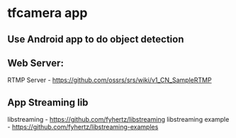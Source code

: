 # tfcamera app
## Use Android app to do object detection
## Web Server:
RTMP Server -  https://github.com/ossrs/srs/wiki/v1_CN_SampleRTMP

## App Streaming lib
libstreaming - https://github.com/fyhertz/libstreaming
libstreaming example - https://github.com/fyhertz/libstreaming-examples
